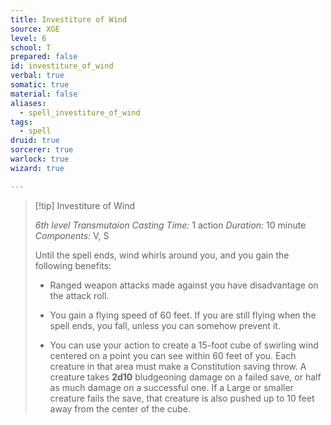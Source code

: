 ```yaml
---
title: Investiture of Wind
source: XGE
level: 6
school: T
prepared: false
id: investiture_of_wind
verbal: true
somatic: true
material: false
aliases:
  - spell_investiture_of_wind
tags:
  - spell
druid: true
sorcerer: true
warlock: true
wizard: true

---
```

>[!tip] Investiture of Wind
>
> *6th level Transmutaion*
> *Casting Time:* 1 action
> *Duration:* 10 minute
> *Components:* V, S
>
>Until the spell ends, wind whirls around you, and you gain the following benefits:
>
>-  Ranged weapon attacks made against you have disadvantage on the attack roll.
>
>-  You gain a flying speed of 60 feet. If you are still flying when the spell ends, you fall, unless you can somehow prevent it.
>
>-  You can use your action to create a 15-foot cube of swirling wind centered on a point you can see within 60 feet of you. Each creature in that area must make a Constitution saving throw. A creature takes **2d10** bludgeoning damage on a failed save, or half as much damage on a successful one. If a Large or smaller creature fails the save, that creature is also pushed up to 10 feet away from the center of the cube.
>

